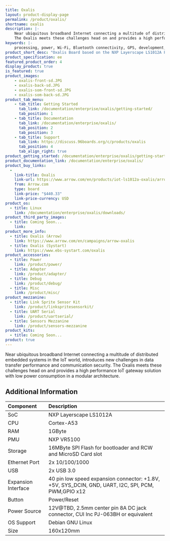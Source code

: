 ```yaml
---
title: Oxalis
layout: product-display-page
permalink: /product/oxalis/
shortname: oxalis
description: |-
	Near ubiquitous broadband Internet connecting a multitude of distributed embedded systems in the IoT world, introduces new challenges in data transfer performance and communication security.
	The Oxalis meets these challenges head on and provides a high performance IoT gateway solution with low power consumption in a modular architecture.
keywords: |-
    processing, power, Wi-Fi, Bluetooth connectivity, GPS, development, board, mid-tier, xilinx, fpga, processor, low cost, Product, Development, Platform, bitmain, sophon, edge, bm1880
product_short_desc: "Oxalis Board based on the NXP Layerscape LS1012A Processor"
product_specification: ee
featured_product_order: 4
display_product: true
is_featured: true
product_images:
    - oxalis-front-sd.JPG
    - oxalis-back-sd.JPG
    - oxalis-som-front-sd.JPG
    - oxalis-som-back-sd.JPG
product_tab_menu:
    - tab_title: Getting Started
      tab_link: /documentation/enterprise/oxalis/getting-started/
      tab_position: 1
    - tab_title: Documentation
      tab_link: /documentation/enterprise/oxalis/
      tab_position: 2
      tab_position: 3
    - tab_title: Support
      tab_link: https://discuss.96boards.org/c/products/oxalis
      tab_position: 4
      tab_align_right: true
product_getting_started: /documentation/enterprise/oxalis/getting-started/
product_documentation_link: /documentation/enterprise/oxalis/
product_buy_links:
  -
    link-title: Oxalis
    link-url: https://www.arrow.com/en/products/iot-ls1012a-oxalis/arrow-development-tools
    from: Arrow.com
    type: board
    link-price: "$440.33"
    link-price-currency: USD
product_os:
  - title: Linux
    link: /documentation/enterprise/oxalis/downloads/
product_third_party_images:
  - title: Coming Soon...
    link:
product_more_info:
  - title: Oxalis (Arrow)
    link: https://www.arrow.com/en/campaigns/arrow-oxalis
  - title: Oxalis (Systart)
    link: https://www.ebs-systart.com/oxalis
product_accessories:
  - title: Power
    link: /product/power/
  - title: Adapter
    link: /product/adapter/
  - title: Debug
    link: /product/debug/
  - title: Misc
    link: /product/misc/
product_mezzanine:
  - title: Link Sprite Sensor Kit
    link: /product/linkspritesensorkit/
  - title: UART Serial
    link: /product/uartserial/
  - title: Sensors Mezzanine
    link: /product/sensors-mezzanine
product_kits:
  - title: Coming Soon...
product: true
---
```


Near ubiquitous broadband Internet connecting a multitude of distributed embedded systems in the IoT world, introduces new challenges in data transfer performance and communication security.
The Oxalis meets these challenges head on and provides a high performance IoT gateway solution with low power consumption in a modular architecture.


## Additional Information

|   Component          |   Description                                                                                    |
|:---------------------|:-------------------------------------------------------------------------------------------------|
|  SoC                 |   NXP Layerscape LS1012A                                                                         |
|  CPU                 |   Cortex-A53                                                                                     |
|  RAM                 |   1GByte                                                                                         |
|  PMU                 |   NXP VR5100                                                                                     |
|  Storage             |   16MByte SPI Flash for bootloader and RCW and MicroSD Card slot                                 |
|  Ethernet Port       |   2x 10/100/1000                                                                                 |
|  USB                 |   2x USB 3.0                                                                                     |
|  Expansion Interface |   40 pin low speed expansion connector: +1.8V, +5V, SYS_DCIN, GND, UART, I2C, SPI, PCM, PWM,GPIO x12 |
|  Button              |   Power/Reset                                                                                    |
|  Power Source        |   12V@TBD, 2.5mm center pin 8A DC jack connector, CUI Inc PJ-063BH or equivalent                 |
|  OS Support          |   Debian GNU Linux                                                                               |
|  Size                |   160x120mm                                                                                      |
